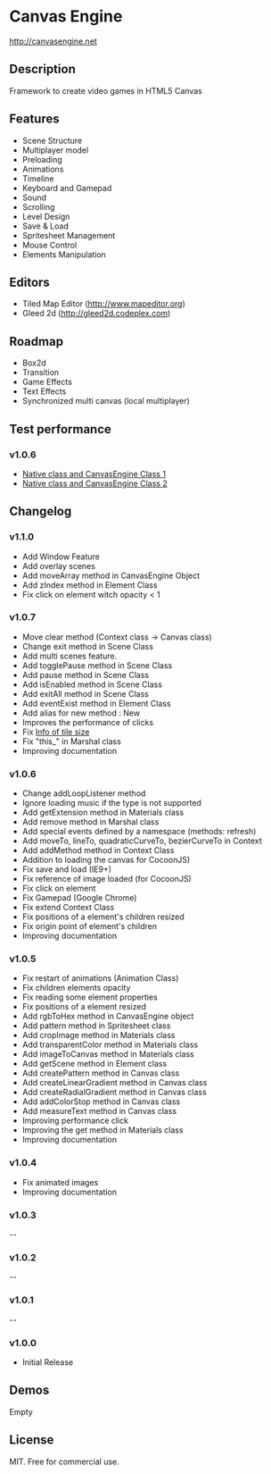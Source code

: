 # Canvas Engine
http://canvasengine.net

## Description

Framework to create video games in HTML5 Canvas

## Features

* Scene Structure
* Multiplayer model
* Preloading
* Animations
* Timeline
* Keyboard and Gamepad
* Sound
* Scrolling
* Level Design
* Save & Load
* Spritesheet Management
* Mouse Control
* Elements Manipulation

## Editors
* Tiled Map Editor (http://www.mapeditor.org)
* Gleed 2d (http://gleed2d.codeplex.com)

## Roadmap

* Box2d
* Transition
* Game Effects
* Text Effects
* Synchronized multi canvas (local multiplayer)

## Test performance

### v1.0.6

* [Native class and CanvasEngine Class 1](http://jsperf.com/native-class-and-canvasengine-class)
* [Native class and CanvasEngine Class 2](http://jsperf.com/native-class-and-canvasengine-class-test2)

## Changelog

### v1.1.0

* Add Window Feature
* Add overlay scenes
* Add moveArray method in CanvasEngine Object
* Add zIndex method in Element Class
* Fix click on element witch opacity < 1

### v1.0.7

* Move clear method (Context class -> Canvas class)
* Change exit method in Scene Class
* Add multi scenes feature.
* Add togglePause method in Scene Class
* Add pause method in Scene Class
* Add isEnabled method in Scene Class
* Add exitAll method in Scene Class
* Add eventExist method in Element Class
* Add alias for new method : New
* Improves the performance of clicks
* Fix [Info of tile size](https://github.com/RSamaium/CanvasEngine/issues/2)
* Fix "this_" in Marshal class
* Improving documentation

### v1.0.6

* Change addLoopListener method
* Ignore loading music if the type is not supported
* Add getExtension method in Materials class
* Add remove method in Marshal class
* Add special events defined by a namespace (methods: refresh)
* Add moveTo, lineTo, quadraticCurveTo, bezierCurveTo in Context
* Add addMethod method in Context Class
* Addition to loading the canvas for CocoonJS)
* Fix save and load (IE9+)
* Fix reference of image loaded (for CocoonJS)
* Fix click on element
* Fix Gamepad (Google Chrome)
* Fix extend Context Class
* Fix positions of a element's children resized
* Fix origin point of element's children
* Improving documentation

### v1.0.5

* Fix restart of animations (Animation Class)
* Fix children elements opacity
* Fix reading some element properties
* Fix positions of a element resized
* Add rgbToHex method in CanvasEngine object
* Add pattern method in Spritesheet class
* Add cropImage method in Materials class
* Add transparentColor method in Materials class
* Add imageToCanvas method in Materials class
* Add getScene method in Element class
* Add createPattern method in Canvas class
* Add createLinearGradient method in Canvas class
* Add createRadialGradient method in Canvas class
* Add addColorStop method in Canvas class
* Add measureText method in Canvas class
* Improving performance click
* Improving the get method in Materials class
* Improving documentation

### v1.0.4

* Fix animated images
* Improving documentation

### v1.0.3
--
### v1.0.2
--
### v1.0.1
--
### v1.0.0

* Initial Release

## Demos

Empty

## License

MIT. Free for commercial use.

